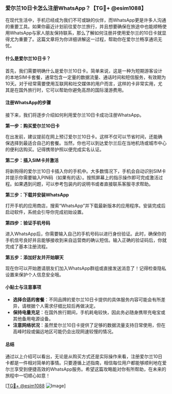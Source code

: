 ### 爱尔兰10日卡怎么注册WhatsApp？【TG💪+ @esim1088】

在现代生活中，手机已经成为我们不可或缺的伙伴，而WhatsApp更是许多人沟通的重要工具。如果你最近计划前往爱尔兰旅行，并且想要确保在旅途中也能顺畅使用WhatsApp与家人朋友保持联系，那么了解如何注册并使用爱尔兰的10日卡就显得尤为重要了。这篇文章将为你详细讲解这一过程，帮助你在爱尔兰畅享通讯无忧。

#### 什么是爱尔兰10日卡？

首先，我们需要明确什么是爱尔兰10日卡。简单来说，这是一种为短期游客设计的本地SIM卡套餐，通常包含一定量的数据流量、通话时间和短信服务，有效期为10天。对于经常需要使用互联网和社交媒体的用户而言，这样的卡非常实用，尤其是在国外旅行时，它可以帮助你避免高昂的国际漫游费用。

#### 注册WhatsApp的步骤

接下来，我们将逐步介绍如何利用爱尔兰10日卡成功注册WhatsApp。

**第一步：购买爱尔兰10日卡**

在出发前，建议提前在网上预订爱尔兰10日卡。这样不仅可以节省时间，还能确保选择到最适合自己的套餐。当然，你也可以到达爱尔兰后在当地机场或城市中心的便利店购买。记得携带护照以便完成实名认证。

**第二步：插入SIM卡并激活**

将新购得的爱尔兰10日卡插入你的手机中。大多数情况下，手机会自动识别SIM卡并提示你需要输入PIN码（如果有的话）。按照屏幕上的指示操作即可完成激活过程。如果遇到问题，可以参考包装内的说明书或者直接联系客服寻求帮助。

**第三步：下载并安装WhatsApp**

打开手机的应用商店，搜索“WhatsApp”并下载最新版本的应用程序。安装完成后启动软件，系统会引导你完成初始设置。

**第四步：验证手机号码**

进入WhatsApp后，你需要输入自己的手机号码以进行身份验证。此时，确保你的手机信号良好并且能够接收到来自运营商的确认短信。输入正确的验证码后，你就完成了基本注册流程。

**第五步：添加好友并开始聊天**

现在你可以开始邀请朋友们加入WhatsApp群组或直接发送消息了！记得检查隐私设置来保护个人信息安全哦。

#### 小贴士与注意事项

- **选择合适的套餐**：不同品牌的爱尔兰10日卡提供的具体服务内容可能会有所差异，请根据个人需求仔细比较后再做决定。
- **保持电量充足**：在国外旅行期间，手机耗电较快，因此务必随身携带充电宝或其他备用电源设备。
- **注意网络状况**：虽然爱尔兰10日卡提供了足够的数据流量支持日常使用，但在高峰时段或偏远地区可能仍会出现网速较慢的情况。

#### 总结

通过以上介绍可以看出，无论是从购买方式还是实际操作来看，注册爱尔兰10日卡都是一件相对简单的事情。只要遵循上述指南，相信每位用户都能够顺利地在爱尔兰享受到便捷高效的WhatsApp服务。希望这篇攻略能对你有所帮助，在未来的旅程中一切顺心如意！

[[TG💪+ @esim1088](https://t.me/s/esim1088) ![Image](https://i.postimg.cc/4NQfJmqS/Snipaste-2025-05-13-00-14-12.png)]